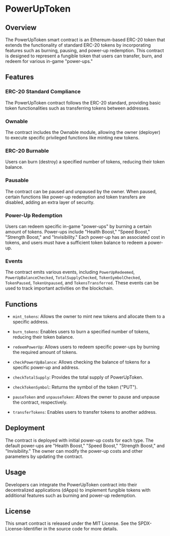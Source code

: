 # PowerUpToken 

## Overview

The PowerUpToken smart contract is an Ethereum-based ERC-20 token that extends the functionality of standard ERC-20 tokens by incorporating features such as burning, pausing, and power-up redemption. This contract is designed to represent a fungible token that users can transfer, burn, and redeem for various in-game "power-ups."

## Features

### ERC-20 Standard Compliance

The PowerUpToken contract follows the ERC-20 standard, providing basic token functionalities such as transferring tokens between addresses.

### Ownable

The contract includes the Ownable module, allowing the owner (deployer) to execute specific privileged functions like minting new tokens.

### ERC-20 Burnable

Users can burn (destroy) a specified number of tokens, reducing their token balance.

### Pausable

The contract can be paused and unpaused by the owner. When paused, certain functions like power-up redemption and token transfers are disabled, adding an extra layer of security.

### Power-Up Redemption

Users can redeem specific in-game "power-ups" by burning a certain amount of tokens. Power-ups include "Health Boost," "Speed Boost," "Strength Boost," and "Invisibility." Each power-up has an associated cost in tokens, and users must have a sufficient token balance to redeem a power-up.

### Events

The contract emits various events, including `PowerUpRedeemed`, `PowerUpBalanceChecked`, `TotalSupplyChecked`, `TokenSymbolChecked`, `TokenPaused`, `TokenUnpaused`, and `TokensTransferred`. These events can be used to track important activities on the blockchain.

## Functions

- `mint_tokens`: Allows the owner to mint new tokens and allocate them to a specific address.

- `burn_tokens`: Enables users to burn a specified number of tokens, reducing their token balance.

- `redeemPowerUp`: Allows users to redeem specific power-ups by burning the required amount of tokens.

- `checkPowerUpBalance`: Allows checking the balance of tokens for a specific power-up and address.

- `checkTotalSupply`: Provides the total supply of PowerUpToken.

- `checkTokenSymbol`: Returns the symbol of the token ("PUT").

- `pauseToken` and `unpauseToken`: Allows the owner to pause and unpause the contract, respectively.

- `transferTokens`: Enables users to transfer tokens to another address.

## Deployment

The contract is deployed with initial power-up costs for each type. The default power-ups are "Health Boost," "Speed Boost," "Strength Boost," and "Invisibility." The owner can modify the power-up costs and other parameters by updating the contract.

## Usage

Developers can integrate the PowerUpToken contract into their decentralized applications (dApps) to implement fungible tokens with additional features such as burning and power-up redemption.

## License

This smart contract is released under the MIT License. See the SPDX-License-Identifier in the source code for more details.
